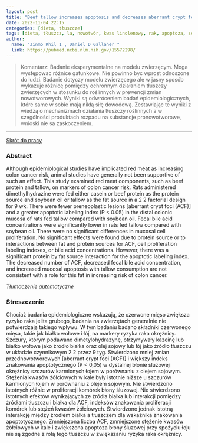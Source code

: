 ```yaml
---
layout: post
title: "Beef tallow increases apoptosis and decreases aberrant crypt foci formation relative to soybean oil in rat colon "
date: 2022-11-04 22:15
categories: [dieta, tłuszcze]
tags: [dieta, tłuszcz, la, nowotwór, kwas linolenowy, rak, apoptoza, soja, okrężnica]
author:
  name: "Jinmo Khil 1 , Daniel D Gallaher "
  link: https://pubmed.ncbi.nlm.nih.gov/15572298/
---
```


> Komentarz:
> Badanie eksperymentalne na modelu zwierzęcym. Moga występowac różnice gatunkowe. Nie powinno byc wprost odnoszone do ludzi.
> Badanie dotyczy modelu zwierzęcego ale w jasny sposób wykazuje różnicę pomiędzy ochronnym działaniem tłuszczy zwierzęcych w stosunku do roślinnych w prewencji zmian nowotworowych. Wyniki są odwróceniem badań epidemiologicznych, które same w sobie mają nikłą siłę dowodową. Zestawiając te wyniki z wiedzą o mechanizmach działania tłuszczy roślinnych a w szególności produktach rozpadu na substancje pronowotworowe, wnioski nie sa zaskoczeniem.
> 
<hr>

[Skrót do pracy](https://pubmed.ncbi.nlm.nih.gov/15572298/) 

### Abstract
Although epidemiological studies have implicated red meat as increasing colon cancer risk, animal studies have generally not been supportive of such an effect. This study examined red meat components, such as beef protein and tallow, on markers of colon cancer risk. Rats administered dimethylhydrazine were fed either casein or beef protein as the protein source and soybean oil or tallow as the fat source in a 2 2 factorial design for 9 wk. There were fewer preneoplastic lesions [aberrant crypt foci (ACF)] and a greater apoptotic labeling index (P < 0.05) in the distal colonic mucosa of rats fed tallow compared with soybean oil. Fecal bile acid concentrations were significantly lower in rats fed tallow compared with soybean oil. There were no significant differences in mucosal cell proliferation. No significant effects were found due to protein source or to interactions between fat and protein sources for ACF, cell proliferation labeling indexes, or bile acid concentrations. However, there was a significant protein by fat source interaction for the apoptotic labeling index. The decreased number of ACF, decreased fecal bile acid concentration, and increased mucosal apoptosis with tallow consumption are not consistent with a role for this fat in increasing risk of colon cancer.

*Tłumaczenie automatyczne*

### Streszczenie
Chociaż badania epidemiologiczne wskazują, że czerwone mięso zwiększa ryzyko raka jelita grubego, badania na zwierzętach generalnie nie potwierdzają takiego wpływu. W tym badaniu badano składniki czerwonego mięsa, takie jak białko wołowe i łój, na markery ryzyka raka okrężnicy. Szczury, którym podawano dimetylohydrazynę, otrzymywały kazeinę lub białko wołowe jako źródło białka oraz olej sojowy lub łój jako źródło tłuszczu w układzie czynnikowym 2 2 przez 9 tyg. Stwierdzono mniej zmian przednowotworowych [aberrant crypt foci (ACF)] i większy indeks znakowania apoptotycznego (P < 0,05) w dystalnej błonie śluzowej okrężnicy szczurów karmionych łojem w porównaniu z olejem sojowym. Stężenia kwasów żółciowych w kale były istotnie niższe u szczurów karmionych łojem w porównaniu z olejem sojowym. Nie stwierdzono istotnych różnic w proliferacji komórek błony śluzowej. Nie stwierdzono istotnych efektów wynikających ze źródła białka lub interakcji pomiędzy źródłami tłuszczu i białka dla ACF, indeksów znakowania proliferacji komórek lub stężeń kwasów żółciowych. Stwierdzono jednak istotną interakcję między źródłem białka a tłuszczem dla wskaźnika znakowania apoptotycznego. Zmniejszona liczba ACF, zmniejszone stężenie kwasów żółciowych w kale i zwiększona apoptoza błony śluzowej przy spożyciu łoju nie są zgodne z rolą tego tłuszczu w zwiększaniu ryzyka raka okrężnicy.
